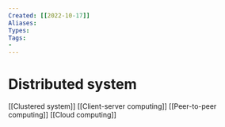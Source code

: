 ```yaml
---
Created: [[2022-10-17]]
Aliases: 
Types: 
Tags: 
- 
---
```

# Distributed system
[[Clustered system]]
[[Client-server computing]]
[[Peer-to-peer computing]]
[[Cloud computing]]